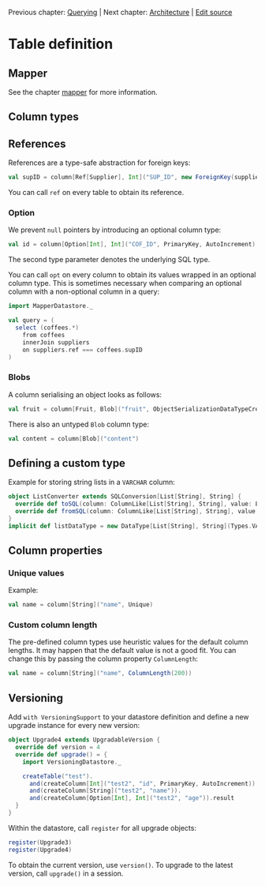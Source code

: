 Previous chapter: [Querying](querying-1.md)  |  Next chapter: [Architecture](architecture.md)  |  [Edit source](https://github.com/outr/scalarelational-manual/edit/master/https://github.com/outr/scalarelational-manual/edit/master/)

# Table definition


## Mapper
See the chapter [mapper](mapper.md) for more information.


## Column types

## References
References are a type-safe abstraction for foreign keys:

```scala
val supID = column[Ref[Supplier], Int]("SUP_ID", new ForeignKey(suppliers.id))
```
You can call `ref` on every table to obtain its reference.

### Option
We prevent `null` pointers by introducing an optional column type:

```scala
val id = column[Option[Int], Int]("COF_ID", PrimaryKey, AutoIncrement)
```
The second type parameter denotes the underlying SQL type.

You can call `opt` on every column to obtain its values wrapped in an optional column type. This is sometimes necessary when comparing an optional column with a non-optional column in a query:

```scala
import MapperDatastore._

val query = (
  select (coffees.*)
    from coffees
    innerJoin suppliers
    on suppliers.ref === coffees.supID
)
```



### Blobs
A column serialising an object looks as follows:

```scala
val fruit = column[Fruit, Blob]("fruit", ObjectSerializationDataTypeCreator.create[Fruit])
```
There is also an untyped `Blob` column type:

```scala
val content = column[Blob]("content")
```


## Defining a custom type
Example for storing string lists in a `VARCHAR` column:

```scala
object ListConverter extends SQLConversion[List[String], String] {
  override def toSQL(column: ColumnLike[List[String], String], value: List[String]): String = value.mkString("|")
  override def fromSQL(column: ColumnLike[List[String], String], value: String): List[String] = value.split('|').toList
}
implicit def listDataType = new DataType[List[String], String](Types.VARCHAR, SQLType("VARCHAR(1024)"), ListConverter)
```

## Column properties
### Unique values
Example:

```scala
val name = column[String]("name", Unique)
```

### Custom column length
The pre-defined column types use heuristic values for the default column lengths. It may happen that the default value is not a good fit. You can change this by passing the column property `ColumnLength`:

```scala
val name = column[String]("name", ColumnLength(200))
```


## Versioning
Add `with VersioningSupport` to your datastore definition and define a new upgrade instance for every new version:

```scala
object Upgrade4 extends UpgradableVersion {
  override def version = 4
  override def upgrade() = {
    import VersioningDatastore._

    createTable("test").
      and(createColumn[Int]("test2", "id", PrimaryKey, AutoIncrement)).
      and(createColumn[String]("test2", "name")).
      and(createColumn[Option[Int], Int]("test2", "age")).result
  }
}
```
Within the datastore, call `register` for all upgrade objects:

```scala
register(Upgrade3)
register(Upgrade4)
```
To obtain the current version, use `version()`. To upgrade to the latest version, call `upgrade()` in a session.



